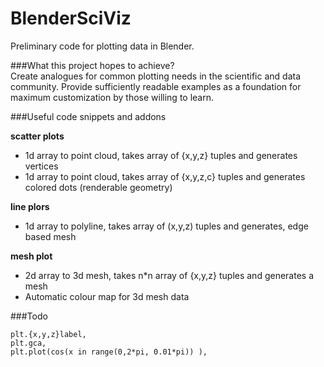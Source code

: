 BlenderSciViz
=============

Preliminary code for plotting data in Blender.

###What this project hopes to achieve?  
Create analogues for common plotting needs in the scientific and data community. Provide sufficiently readable 
examples as a foundation for maximum customization by those willing to learn.

###Useful code snippets and addons

**scatter plots**
- 1d array to point cloud, takes array of {x,y,z} tuples and generates vertices
- 1d array to point cloud, takes array of {x,y,z,c} tuples and generates colored dots (renderable geometry)
 
**line plors**
- 1d array to polyline, takes array of (x,y,z) tuples and generates, edge based mesh

**mesh plot**
- 2d array to 3d mesh, takes n*n array of {x,y,z} tuples and generates a mesh
- Automatic colour map for 3d mesh data

###Todo

    plt.{x,y,z}label,   
    plt.gca, 
    plt.plot(cos(x in range(0,2*pi, 0.01*pi)) ),
